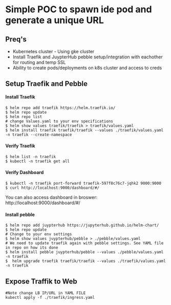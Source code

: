 # Simple POC to spawn ide pod and generate a unique URL

## Preq's
- Kubernetes cluster - Using gke cluster
- Install Traefik and JuypterHub pebble setup/integration with eachother for routing and temp SSL
- Ability to create pods/deployments on k8s cluster and access to creds

## Setup Traefik and Pebble

#### Install Traefik
```console
$ helm repo add traefik https://helm.traefik.io/
$ helm repo update
$ helm repo list
# change Values.yaml to your env specifications
$ helm show values traefik/traefik > traefik/values.yaml
$ helm install traefik traefik/traefik --values ./traefik/values.yaml -n traefik --create-namespace
```

#### Verify Traefik
```console
$ helm list -n traefik
$ kubectl -n traefik get all
```

#### Verify Dashboard
```console
$ kubectl -n traefik port-forward traefik-597f8c76c7-jqhk2 9000:9000
$ curl http://localhost:9000/dashboard/#/
```
You can also access dashboard in broswer:
http://localhost:9000/dashboard/#/


#### Install pebble
```console
$ helm repo add juypterhub https://jupyterhub.github.io/helm-chart/
$ helm repo update
# Change to your env settings 
$ helm show values juypterhub/pebble > ./pebble/values.yaml
# We need to update traefik again with pebble settings. See YAML file in repo on how its done
$ helm install pebble juypterhub/pebble --values ./pebble/values.yaml -n traefik
$  helm upgrade traefik traefik/traefik --values ./traefik/values.yaml -n traefik
```

## Expose Traffik to Web
```
#Note change LB IP/URL in YAML FILE
kubectl apply -f ./traefik/ingress.yaml
```